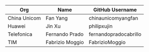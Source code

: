 | Org                    | Name                                      | GitHub Username        |
| -----------------------| ------------------------------------------| -----------------------|
| China Unicom           | Fan Yang                                  | chinaunicomyangfan     |
| Huawei                 | Jin Xu                                    | philipxujin            |
| Telefonica             | Fernando Prado                            | fernandopradocabrillo  |
| TIM                    | Fabrizio Moggio                           | FabrizioMoggio         |
